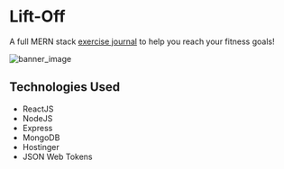 # Lift-Off
A full MERN stack [exercise journal](https://www.lift-off.fun/login) to help you reach your fitness goals!

![banner_image](https://i.imgur.com/uUKoExT.png)

## Technologies Used
* ReactJS
* NodeJS
* Express
* MongoDB
* Hostinger
* JSON Web Tokens